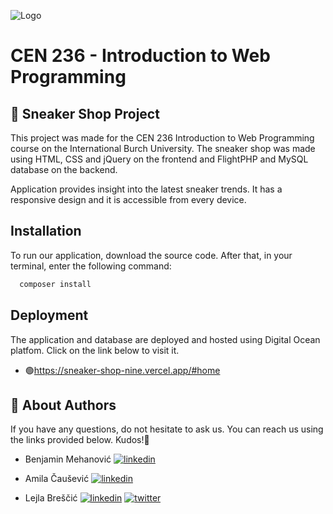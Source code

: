 ![Logo](https://scholarship.ibu.edu.ba/assets/img/logo-burch-small.png)

# CEN 236 - Introduction to Web Programming
## 🚀 Sneaker Shop Project

This project was made for the CEN 236 Introduction to Web Programming course on the International Burch University. The sneaker shop was made using HTML, CSS and jQuery on the frontend and FlightPHP and MySQL database on the backend. 

Application provides insight into the latest sneaker trends. It has a responsive design and it is accessible from every device.

## Installation

To run our application, download the source code. After that, in your terminal, enter the following command:

```bash
  composer install
```

## Deployment 

The application and database are deployed and hosted using Digital Ocean platfom. Click on the link below to visit it.

- 🟢https://sneaker-shop-nine.vercel.app/#home

## 🚀 About Authors
If you have any questions, do not hesitate to ask us. You can reach us using the links provided below. Kudos!👋
- Benjamin Mehanović
[![linkedin](https://img.shields.io/badge/linkedin-0A66C2?style=for-the-badge&logo=linkedin&logoColor=white)](https://www.linkedin.com/in/benjamin-mehanovic-1a0759203/)

- Amila Čaušević
[![linkedin](https://img.shields.io/badge/linkedin-0A66C2?style=for-the-badge&logo=linkedin&logoColor=white)](https://www.linkedin.com/in/amila-causevic-679691223/)


- Lejla Breščić 
[![linkedin](https://img.shields.io/badge/linkedin-0A66C2?style=for-the-badge&logo=linkedin&logoColor=white)](https://www.linkedin.com/in/lejlabrescic/)
[![twitter](https://img.shields.io/badge/twitter-1DA1F2?style=for-the-badge&logo=twitter&logoColor=white)](https://twitter.com/lejlalol1)




